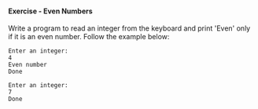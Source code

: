 #### Exercise - Even Numbers

Write a program to read an integer from the keyboard and print 'Even' only if it is an even number. Follow the example below:
```
Enter an integer:
4
Even number
Done
```

```
Enter an integer:
7
Done
```